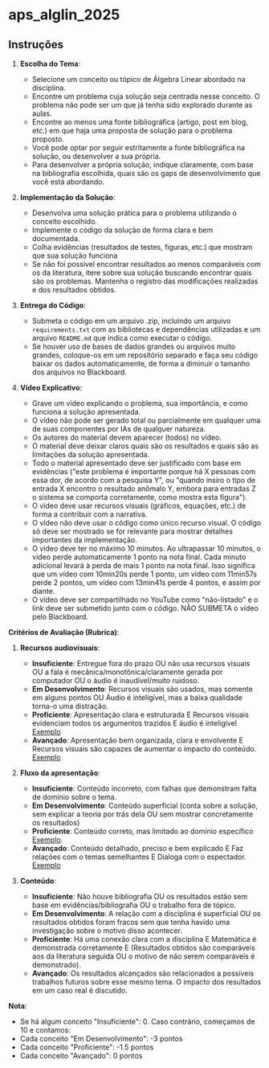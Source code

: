 # aps_alglin_2025

## Instruções

1. **Escolha do Tema**:
   - Selecione um conceito ou tópico de Álgebra Linear abordado na disciplina.
   - Encontre um problema cuja solução seja centrada nesse conceito. O problema não pode ser um que já tenha sido explorado durante as aulas.
   - Encontre ao menos uma fonte bibliográfica (artigo, post em blog, etc.) em que haja uma proposta de solução para o problema proposto.
   - Você pode optar por seguir estritamente a fonte bibliográfica na solução, ou desenvolver a sua própria.
   - Para desenvolver a própria solução, indique claramente, com base na bibliografia escolhida, quais são os gaps de desenvolvimento que você está abordando.

2. **Implementação da Solução**:
   - Desenvolva uma solução prática para o problema utilizando o conceito escolhido.
   - Implemente o código da solução de forma clara e bem documentada.
   - Colha evidências (resultados de testes, figuras, etc.) que mostram que sua solução funciona
   - Se não foi possível encontrar resultados ao menos comparáveis com os da literatura, itere sobre sua solução buscando encontrar quais são os problemas. Mantenha o registro das modificações realizadas e dos resultados obtidos.

3. **Entrega do Código**:
   - Submeta o código em um arquivo .zip, incluindo um arquivo `requirements.txt` com as bibliotecas e dependências utilizadas e um arquivo `README.md` que indica como executar o código.
   - Se houver uso de bases de dados grandes ou arquivos muito grandes, coloque-os em um repositório separado e faça seu código baixar os dados automaticamente, de forma a diminuir o tamanho dos arquivos no Blackboard.
   
4. **Vídeo Explicativo**:
   - Grave um vídeo explicando o problema, sua importância, e como funciona a solução apresentada.
   - O vídeo não pode ser gerado total ou parcialmente em qualquer uma de suas componentes por IAs de qualquer natureza.
   - Os autores do material devem aparecer (todos) no vídeo.
   - O material deve deixar claros quais são os resultados e quais são as limitações da solução apresentada.
   - Todo o material apresentado deve ser justificado com base em evidências ("este problema é importante porque há X pessoas com essa dor, de acordo com a pesquisa Y", ou "quando insiro o tipo de entrada X encontro o resultado anômalo Y, embora para entradas Z o sistema se comporta corretamente, como mostra esta figura").
   - O vídeo deve usar recursos visuais (gráficos, equações, etc.) de forma a contribuir com a narrativa.
   - O vídeo não deve usar o código como único recurso visual. O código só deve ser mostrado se for relevante para mostrar detalhes importantes da implementação.
   - O vídeo deve ter no máximo 10 minutos. Ao ultrapassar 10 minutos, o vídeo perde automaticamente 1 ponto na nota final. Cada minuto adicional levará à perda de mais 1 ponto na nota final. Isso significa que um vídeo com 10min20s perde 1 ponto, um vídeo com 11min57s perde 2 pontos, um vídeo com 13min41s perde 4 pontos, e assim por diante.
   - O vídeo deve ser compartilhado no YouTube como "não-listado" e o link deve ser submetido junto com o código. NÃO SUBMETA o vídeo pelo Blackboard.

**Critérios de Avaliação (Rubrica)**:

1. **Recursos audiovisuais**:
    - **Insuficiente**: Entregue fora do prazo OU não usa recursos visuais OU a fala é mecânica/monotônica/claramente gerada por computador OU o áudio é inaudível/muito ruidoso.
    - **Em Desenvolvimento**: Recursos visuais são usados, mas somente em alguns pontos OU Áudio é inteligível, mas a baixa qualidade torna-o uma distração.
    - **Proficiente**: Apresentação clara e estruturada E Recursos visuais evidenciam todos os argumentos trazidos E áudio é inteligível [Exemplo](https://www.youtube.com/watch?v=TQvxWaQnrqI)
    - **Avançado**: Apresentação bem organizada, clara e envolvente E Recursos visuais são capazes de aumentar o impacto do conteúdo. [Exemplo](https://www.youtube.com/watch?v=fNk_zzaMoSs&list=PLZHQObOWTQDPD3MizzM2xVFitgF8hE_ab)

2. **Fluxo da apresentação**:
    - **Insuficiente**: Conteúdo incorreto, com falhas que demonstram falta de domínio sobre o tema.
    - **Em Desenvolvimento**: Conteúdo superficial (conta sobre a solução, sem explicar a teoria por trás dela OU sem mostrar concretamente os resultados)
    - **Proficiente**: Conteúdo correto, mas limitado ao domínio específico [Exemplo](https://www.youtube.com/watch?v=tR6S4dz6UGA).
    - **Avançado**: Conteúdo detalhado, preciso e bem explicado E Faz relações com o temas semelhantes E Dialoga com o espectador. [Exemplo](https://www.youtube.com/watch?v=ntBWrcbAhaY)

3. **Conteúdo**:
    - **Insuficiente**: Não houve bibliografia OU os resultados estão sem base em evidências/bibliografia OU o trabalho fora de tópico.
    - **Em Desenvolvimento**: A relação com a disciplina é superficial OU os resultados obtidos foram fracos sem que tenha havido uma investigação sobre o motivo disso acontecer.
    - **Proficiente**: Há uma conexão clara com a disciplina E Matemática é demonstrada corretamente E (Resultados obtidos são comparáveis aos da literatura seguida OU o motivo de não serem comparáveis é demonstrado).
    - **Avançado**: Os resultados alcançados são relacionados a possíveis trabalhos futuros sobre esse mesmo tema. O impacto dos resultados em um caso real é discutido.

**Nota**:
   - Se há algum conceito "Insuficiente": 0. Caso contrário, começamos de 10 e contamos:
   - Cada conceito "Em Desenvolvimento": -3 pontos
   - Cada conceito "Proficiente": -1.5 pontos
   - Cada conceito "Avançado": 0 pontos